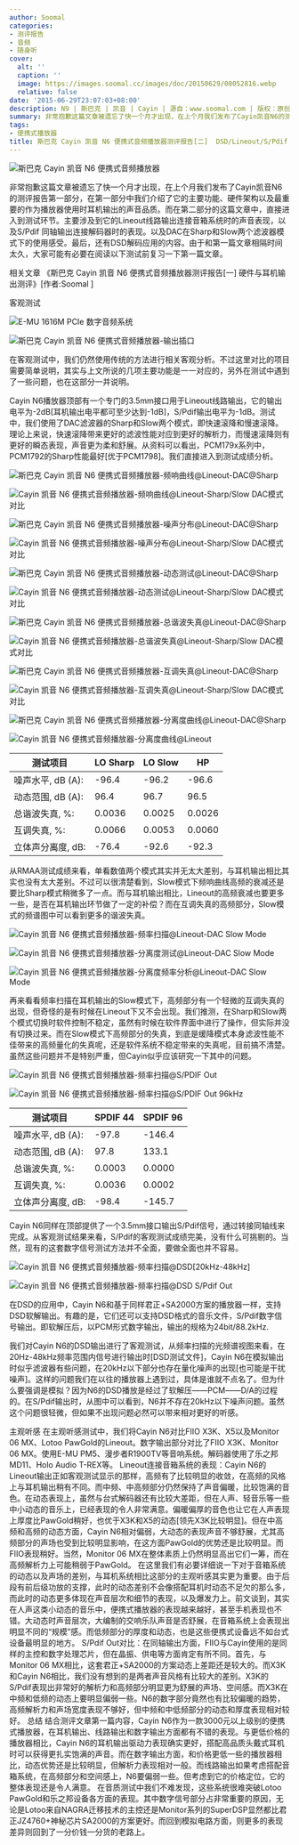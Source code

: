 ```yaml
---
author: Soomal
categories:
- 测评报告
- 音频
- 随身听
cover:
  alt: ''
  caption: ''
  image: https://images.soomal.cc/images/doc/20150629/00052816.webp
  relative: false
date: '2015-06-29T23:07:03+08:00'
description: N9 | 斯巴克 | 凯音 | Cayin | 源自：www.soomal.com | 版权：原创 |  平均/总评分：09.08/227
summary: 非常抱歉这篇文章被遗忘了快一个月才出现，在上个月我们发布了Cayin凯音N6的测评报告第一部分，在第一部分中我们介绍了它的主要功能、硬件架构和耳机输出。本文测评内容包括模拟输出至音箱系统以及数字输出至解码器和DSD的应用……
tags:
- 便携式播放器
title: 斯巴克 Cayin 凯音 N6 便携式音频播放器测评报告[二]  DSD/Lineout/S/Pdif Out测试
---
```


![斯巴克 Cayin 凯音 N6 便携式音频播放器](https://images.soomal.cc/images/doc/20150514/00051645.webp)



非常抱歉这篇文章被遗忘了快一个月才出现，在上个月我们发布了Cayin凯音N6的测评报告第一部分，在第一部分中我们介绍了它的主要功能、硬件架构以及最重要的作为播放器使用时耳机输出的声音品质。而在第二部分的这篇文章中，直接进入到测试环节。主要涉及到它的Lineout线路输出连接音箱系统时的声音表现，以及S/Pdif 同轴输出连接解码器时的表现。以及DAC在Sharp和Slow两个滤波器模式下的使用感受。最后，还有DSD解码应用的内容。由于和第一篇文章相隔时间太久，大家可能有必要在阅读以下测试前复习一下第一篇文章。



相关文章
《斯巴克 Cayin 凯音 N6 便携式音频播放器测评报告[一] 硬件与耳机输出测评》[作者:Soomal ]



客观测试



![E-MU 1616M PCIe 数字音频系统](https://images.soomal.cc/images/doc/20101204/00008507.webp)



![斯巴克 Cayin 凯音 N6 便携式音频播放器-输出插口](https://images.soomal.cc/images/doc/20150514/00051643.webp)



在客观测试中，我们仍然使用传统的方法进行相关客观分析。不过这里对比的项目需要简单说明，其实与上文所说的几项主要功能是一一对应的，另外在测试中遇到了一些问题，也在这部分一并说明。



Cayin N6播放器顶部有一个专门的3.5mm接口用于Lineout线路输出，它的输出电平为-2dB[耳机输出电平都可至少达到-1dB]，S/Pdif输出电平为-1dB。测试中，我们使用了DAC滤波器的Sharp和Slow两个模式，即快速滚降和慢速滚降。理论上来说，快速滚降带来更好的滤波性能对应到更好的解析力，而慢速滚降则有更好的瞬态表现，声音更为柔和舒展。从资料可以看出，PCM179x系列中，PCM1792的Sharp性能最好[优于PCM1798]。我们直接进入到测试成绩分析。



![斯巴克 Cayin 凯音 N6 便携式音频播放器-频响曲线@Lineout-DAC@Sharp](https://images.soomal.cc/images/doc/20150522/00051770_01.webp)



![Cayin 凯音 N6 便携式音频播放器-频响曲线@Lineout-Sharp/Slow DAC模式对比](https://images.soomal.cc/images/doc/20150629/00052800_01.webp)



![斯巴克 Cayin 凯音 N6 便携式音频播放器-噪声分布@Lineout-DAC@Sharp](https://images.soomal.cc/images/doc/20150522/00051771_01.webp)



![Cayin 凯音 N6 便携式音频播放器-噪声分布@Lineout-Sharp/Slow DAC模式对比](https://images.soomal.cc/images/doc/20150629/00052801_01.webp)



![斯巴克 Cayin 凯音 N6 便携式音频播放器-动态测试@Lineout-DAC@Sharp](https://images.soomal.cc/images/doc/20150522/00051772_01.webp)



![Cayin 凯音 N6 便携式音频播放器-动态测试@Lineout-Sharp/Slow DAC模式对比](https://images.soomal.cc/images/doc/20150629/00052802_01.webp)



![斯巴克 Cayin 凯音 N6 便携式音频播放器-总谐波失真@Lineout-DAC@Sharp](https://images.soomal.cc/images/doc/20150522/00051773_01.webp)



![Cayin 凯音 N6 便携式音频播放器-总谐波失真@Lineout-Sharp/Slow DAC模式对比](https://images.soomal.cc/images/doc/20150629/00052803_01.webp)



![斯巴克 Cayin 凯音 N6 便携式音频播放器-互调失真@Lineout-DAC@Sharp](https://images.soomal.cc/images/doc/20150522/00051774_01.webp)



![Cayin 凯音 N6 便携式音频播放器-互调失真@Lineout-Sharp/Slow DAC模式对比](https://images.soomal.cc/images/doc/20150629/00052804_01.webp)



![斯巴克 Cayin 凯音 N6 便携式音频播放器-分离度曲线@Lineout-DAC@Sharp](https://images.soomal.cc/images/doc/20150522/00051775_01.webp)



![Cayin 凯音 N6 便携式音频播放器-分离度曲线@Lineout](https://images.soomal.cc/images/doc/20150629/00052805_01.webp)



| 测试项目 | LO Sharp | LO Slow | HP |
| --- | --- | --- | --- |
| 噪声水平, dB (A): | -96.4 | -96.2 | -96.6 |
| 动态范围, dB (A): | 96.4 | 96.7 | 96.5 |
| 总谐波失真, %: | 0.0036 | 0.0025 | 0.0026 |
| 互调失真, %: | 0.0066 | 0.0053 | 0.0060 |
| 立体声分离度, dB: | -76.4 | -92.6 | -92.3 |



从RMAA测试成绩来看，单看数值两个模式其实并无太大差别，与耳机输出相比其实也没有太大差别。不过可以很清楚看到，Slow模式下频响曲线高频的衰减还是要比Sharp模式稍微多了一点。而与耳机输出相比，Lineout的高频衰减也要更多一些，是否在耳机输出环节做了一定的补偿？而在互调失真的高频部分，Slow模式的频谱图中可以看到更多的谐波失真。



![Cayin 凯音 N6 便携式音频播放器-频率扫描@Lineout-DAC Slow Mode](https://images.soomal.cc/images/doc/20150629/00052809.webp)



![Cayin 凯音 N6 便携式音频播放器-分离度测试@Lineout-DAC Slow Mode](https://images.soomal.cc/images/doc/20150629/00052810_01.webp)



![Cayin 凯音 N6 便携式音频播放器-分离度频率分析@Lineout-DAC Slow Mode](https://images.soomal.cc/images/doc/20150629/00052811_01.webp)



再来看看频率扫描在耳机输出的Slow模式下，高频部分有一个轻微的互调失真的出现，但奇怪的是有时候在Lineout下又不会出现。我们推测，在Sharp和Slow两个模式切换时软件控制不稳定，虽然有时候在软件界面中进行了操作，但实际并没有切换过来。而在Slow模式下高频部分的失真，到底是缓降模式本身滤波性能不佳带来的高频量化的失真呢，还是软件系统不稳定带来的失真呢，目前搞不清楚。虽然这些问题并不是特别严重，但Cayin似乎应该研究一下其中的问题。



![Cayin 凯音 N6 便携式音频播放器-频率扫描@S/PDIF Out](https://images.soomal.cc/images/doc/20150629/00052812_01.webp)



![Cayin 凯音 N6 便携式音频播放器-频率扫描@S/PDIF Out 96kHz](https://images.soomal.cc/images/doc/20150629/00052813_01.webp)



| 测试项目 | SPDIF 44 | SPDIF 96 |
| --- | --- | --- |
| 噪声水平, dB (A): | -97.8 | -146.4 |
| 动态范围, dB (A): | 97.8 | 133.1 |
| 总谐波失真, %: | 0.0003 | 0.0000 |
| 互调失真, %: | 0.0036 | 0.0002 |
| 立体声分离度, dB: | -98.4 | -145.7 |



Cayin N6同样在顶部提供了一个3.5mm接口输出S/Pdif信号，通过转接同轴线来完成。从客观测试结果来看，S/Pdif的客观测试成绩完美，没有什么可挑剔的。当然，现有的这套数字信号测试方法并不全面，要做全面也并不容易。



![Cayin 凯音 N6 便携式音频播放器-频率扫描@DSD[20kHz-48kHz]](https://images.soomal.cc/images/doc/20150629/00052814.webp)



![Cayin 凯音 N6 便携式音频播放器-频率扫描@DSD S/Pdif Out](https://images.soomal.cc/images/doc/20150629/00052815.webp)

在DSD的应用中，Cayin N6和基于同样君正+SA2000方案的播放器一样，支持DSD软解输出。有趣的是，它们还可以支持DSD格式的音乐文件，S/Pdif数字信号输出。即软解压后，以PCM形式数字输出，输出的规格为24bit/88.2kHz.



我们对Cayin N6的DSD输出进行了客观测试，从频率扫描的光频谱视图来看，在20Hz-48kHz频率范围内信号进行输出时[DSD测试文件]，Cayin N6在模拟输出时似乎滤波器有些问题，在20kHz以下部分也存在量化噪声的出现[也可能是干扰噪声]。这样的问题我们在以往的播放器上遇到过，具体是谁就不点名了。但为什么要强调是模拟？因为N6的DSD播放是经过了软解压――PCM――D/A的过程的。在S/Pdif输出时，从图中可以看到，N6并不存在20kHz以下噪声问题。虽然这个问题很轻微，但如果不出现问题必然可以带来相对更好的听感。



主观听感
在主观听感测试中，我们将Cayin N6对比FIIO X3K、X5以及Monitor 06 MX、Lotoo PawGold的Lineout。数字输出部分对比了FIIO X3K、Monitor 06 MX。使用E-MU PM5、漫步者R1900TV等音响系统。解码器使用了乐之邦MD11、Holo Audio T-REX等。
Lineout连接音箱系统的表现：Cayin N6的Lineout输出正如客观测试显示的那样，高频有了比较明显的收敛，在高频的风格上与耳机输出稍有不同。而中频、中高频部分仍然保持了声音偏暖，比较饱满的音色。在动态表现上，虽然与台式解码器还有比较大差距，但在人声、轻音乐等一些中小动态的音乐上，已经表现的令人非常满意。偏暖偏厚的音色也让它在人声表现上厚度比PawGold稍好，也优于X3K和X5的动态[领先X3K比较明显]。但在中高频和高频的动态方面，Cayin N6相对偏弱，大动态的表现声音不够舒展，尤其高频部分的声场也受到比较明显影响，在这方面PawGold的优势还是比较明显。而FIIO表现稍好。当然，Monitor 06 MX在整体素质上仍然明显高出它们一筹，而在高频解析力上可能稍弱于PawGold。
在这里我们有必要详细说一下对于音箱系统的动态以及声场的差别，与耳机系统相比这部分的主观听感其实更为重要。由于后段有前后级功放的支撑，此时的动态差别不会像搭配耳机时动态不足欠的那么多，而此时的动态更多体现在声音层次和细节的表现，以及爆发力上。前文谈到，其实在人声这类小动态的音乐中，便携式播放器的表现越来越好，甚至手机表现也不错。大动态时声音层次，大编制的交响乐队声音是否舒展，在音箱系统上会表现出明显不同的“规模”感。而低频部分的厚度和动态，也是这些便携式设备远不如台式设备最明显的地方。
S/Pdif Out对比：在同轴输出方面，FIIO与Cayin使用的是同样的主控和数字处理芯片，但在晶振、供电等方面肯定有所不同。首先，与Monitor 06 MX相比，这套君正+SA2000的方案动态上差距还是较大的。而X3K和Cayin N6相比，我们没有想到的是两者声音风格有比较大的差别。X3K的S/Pdif表现出非常好的解析力和高频部分明显更为舒展的声场、空间感。而X3K在中频和低频的动态上要明显偏弱一些。N6的数字部分竟然也有比较偏暖的趋势，高频解析力和声场宽度表现不够好，但中频和中低频部分的动态和厚度表现相对较好。
总结
结合测评文章第一篇内容，Cayin N6作为一款3000元以上级别的便携式播放器，在耳机输出、线路输出和数字输出方面都有不错的表现。与更低价格的播放器相比，Cayin N6的耳机输出驱动力表现确实更好，搭配高品质头戴式耳机时可以获得更扎实饱满的声音。而在数字输出方面，和价格更低一些的播放器相比，动态优势还是比较明显，但解析力表现相对一般。而线路输出如果考虑搭配音箱系统，在高频部分和空间感上，N6要偏弱一些。但考虑到它的价格定位，它的整体表现还是令人满意。
在音质测试中我们不难发现，这些系统很难突破Lotoo PawGold和乐之邦设备各方面的表现。其中数字信号部分占非常重要的原因，无论是Lotoo来自NAGRA迁移技术的主控还是Monitor系列的SuperDSP显然都比君正JZ4760+神秘芯片SA2000的方案更好。而回到模拟电路方面，则更多的表现差异则回到了一分价钱一分货的老路上。